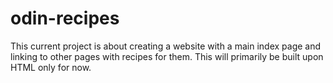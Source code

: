 # odin-recipes
This current project is about creating a website with a main index page and linking to other pages with recipes for them. 
This will primarily be built upon HTML only for now.